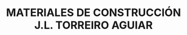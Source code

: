 ---
title: "MATERIALES DE CONSTRUCCIÓN J.L. TORREIRO AGUIAR"
url: /cambre/materiales-de-construccion-j-l-torreiro-aguiar/
shop: Baustoffe
---